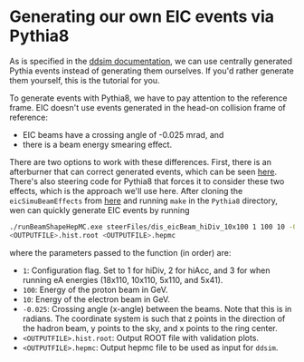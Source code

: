 # Generating our own EIC events via Pythia8
As is specified in the [ddsim documentation](ddsim.md), we can use centrally generated Pythia events instead of generating them ourselves.
If you'd rather generate them yourself, this is the tutorial for you.

To generate events with Pythia8, we have to pay attention to the reference frame.
EIC doesn't use events generated in the head-on collision frame of reference:
* EIC beams have a crossing angle of -0.025 mrad, and
* there is a beam energy smearing effect.

There are two options to work with these differences.
First, there is an afterburner that can correct generated events, which can be seen [here](https://github.com/eic/afterburner).
There's also steering code for Pythia8 that forces it to consider these two effects, which is the approach we'll use here.
After cloning the `eicSimuBeamEffects` from [here](https://github.com/eic/eicSimuBeamEffects) and running `make` in the `Pythia8` directory, wen can quickly generate EIC events by running
```bash
./runBeamShapeHepMC.exe steerFiles/dis_eicBeam_hiDiv_10x100 1 100 10 -0.025 \
<OUTPUTFILE>.hist.root <OUTPUTFILE>.hepmc
```
where the parameters passed to the function (in order) are:
* `1`: Configuration flag.
Set to 1 for hiDiv, 2 for hiAcc, and 3 for when running eA energies (18x110, 10x110, 5x110, and 5x41).
* `100`: Energy of the proton beam in GeV.
* `10`: Energy of the electron beam in GeV.
* `-0.025`: Crossing angle (x-angle) between the beams.
Note that this is in radians.
The coordinate system is such that z points in the direction of the hadron beam, y points to the sky, and x points to the ring center.
* `<OUTPUTFILE>.hist.root`: Output ROOT file with validation plots.
* `<OUTPUTFILE>.hepmc`: Output hepmc file to be used as input for `ddsim`.
